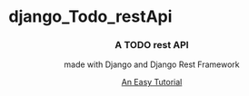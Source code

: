 # django_Todo_restApi

<h3 align="center"> A TODO rest API </h3>
<p align="center"> made with Django and Django Rest Framework </p>
<p align="center">
    <a href="https://www.youtube.com/watch?v=TmsD8QExZ84&t=609s">An Easy Tutorial</a>
 </p>
